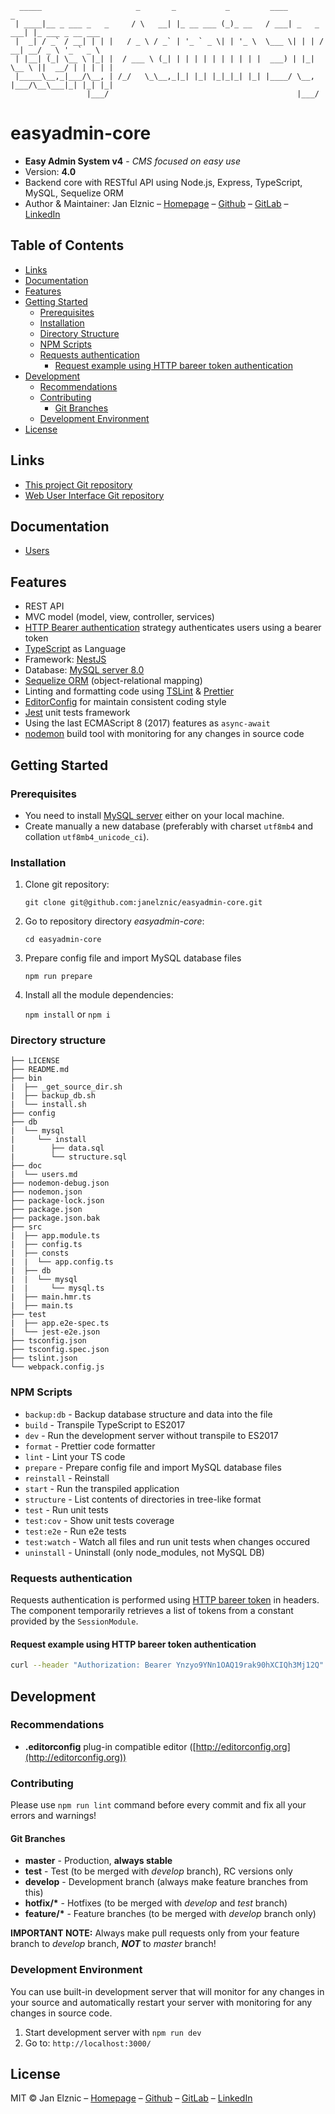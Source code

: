 ```
  _____                     _       _           _         ____            _                 
 | ____|__ _ ___ _   _     / \   __| |_ __ ___ (_)_ __   / ___| _   _ ___| |_ ___ _ __ ___  
 |  _| / _` / __| | | |   / _ \ / _` | '_ ` _ \| | '_ \  \___ \| | | / __| __/ _ \ '_ ` _ \ 
 | |__| (_| \__ \ |_| |  / ___ \ (_| | | | | | | | | | |  ___) | |_| \__ \ ||  __/ | | | | |
 |_____\__,_|___/\__, | /_/   \_\__,_|_| |_| |_|_|_| |_| |____/ \__, |___/\__\___|_| |_| |_|
                 |___/                                          |___/                       
```

# easyadmin-core
* **Easy Admin System v4** - *CMS focused on easy use*
* Version: __4.0__
* Backend core with RESTful API using Node.js, Express, TypeScript, MySQL, Sequelize ORM
* Author & Maintainer: Jan Elznic – [Homepage](https://janelznic.cz) – [Github](https://github.com/janelznic) – [GitLab](https://gitlab.elznic.net/janelznic) – [LinkedIn](https://linkedin.com/in/janelznic/)


## Table of Contents
- [Links](#Links)
- [Documentation](#Documentation)
- [Features](#Features)
- [Getting Started](#Getting-Started)
  - [Prerequisites](#Prerequisites)
  - [Installation](#Installation)
  - [Directory Structure](#Directory-Structure)
  - [NPM Scripts](#NPM-Scripts)
  - [Requests authentication](#Requests-authentication)
    - [Request example using HTTP bareer token authentication](#Request-example-using-HTTP-bareer-token-authentication)
- [Development](#Development)
  - [Recommendations](#Recommendations)
  - [Contributing](#Contributing)
    - [Git Branches](#Git-Branches)
  - [Development Environment](#Development-Environment)
- [License](#License)


## Links
* [This project Git repository](https://github.com/janelznic/easyadmin-core)
* [Web User Interface Git repository](https://github.com/janelznic/easyadmin-ui)


## Documentation
- [Users](doc/users.md)


## Features
- REST API
- MVC model (model, view, controller, services)
- [HTTP Bearer authentication](https://docs.nestjs.com/techniques/authentication) strategy authenticates users using a bearer token
- [TypeScript](https://www.typescriptlang.org/) as Language
- Framework: [NestJS](https://nestjs.com/)
- Database: [MySQL server 8.0](https://dev.mysql.com/doc/refman/8.0/en/introduction.html)
- [Sequelize ORM](http://docs.sequelizejs.com/) (object-relational mapping)
- Linting and formatting code using [TSLint](https://palantir.github.io/tslint/) & [Prettier](https://prettier.io/)
- [EditorConfig](https://editorconfig.org/) for maintain consistent coding style
- [Jest](https://jestjs.io/) unit tests framework
- Using the last ECMAScript 8 (2017) features as `async-await`
- [nodemon](https://nodemon.io/) build tool with monitoring for any changes in source code


## Getting Started

### Prerequisites

* You need to install [MySQL server](https://dev.mysql.com/doc/refman/8.0/en/installing.html) either on your local machine.
* Create manually a new database (preferably with charset `utf8mb4` and collation `utf8mb4_unicode_ci`).


### Installation

1. Clone git repository:

   `git clone git@github.com:janelznic/easyadmin-core.git`


2. Go to repository directory *easyadmin-core*:

   `cd easyadmin-core`


3. Prepare config file and import MySQL database files

   `npm run prepare`


4. Install all the module dependencies:

   `npm install` or `npm i`


### Directory structure
```
├── LICENSE
├── README.md
├── bin
|  ├── _get_source_dir.sh
|  ├── backup_db.sh
|  └── install.sh
├── config
├── db
|  └── mysql
|     └── install
|        ├── data.sql
|        └── structure.sql
├── doc
|  └── users.md
├── nodemon-debug.json
├── nodemon.json
├── package-lock.json
├── package.json
├── package.json.bak
├── src
|  ├── app.module.ts
|  ├── config.ts
|  ├── consts
|  |  └── app.config.ts
|  ├── db
|  |  └── mysql
|  |     └── mysql.ts
|  ├── main.hmr.ts
|  ├── main.ts
├── test
|  ├── app.e2e-spec.ts
|  └── jest-e2e.json
├── tsconfig.json
├── tsconfig.spec.json
├── tslint.json
└── webpack.config.js
```


### NPM Scripts
- `backup:db` - Backup database structure and data into the file
- `build` - Transpile TypeScript to ES2017
- `dev` - Run the development server without transpile to ES2017
- `format` - Prettier code formatter
- `lint` - Lint your TS code
- `prepare` - Prepare config file and import MySQL database files
- `reinstall` - Reinstall
- `start` - Run the transpiled application
- `structure` - List contents of directories in tree-like format
- `test` - Run unit tests
- `test:cov` - Show unit tests coverage
- `test:e2e` - Run e2e tests
- `test:watch` - Watch all files and run unit tests when changes occured
- `uninstall` - Uninstall (only node_modules, not MySQL DB)


### Requests authentication
Requests authentication is performed using [HTTP bareer token](https://tools.ietf.org/html/rfc6750) in headers. The component temporarily retrieves a list of tokens from a constant provided by the `SessionModule`.

#### Request example using HTTP bareer token authentication
```bash
curl --header "Authorization: Bearer Ynzyo9YNn1OAQ19rak90hXCIQh3Mj12Q" http://localhost:3000/users/list-users/
```







## Development

### Recommendations
* **.editorconfig** plug-in compatible editor ([http://editorconfig.org](http://editorconfig.org))

### Contributing
Please use `npm run lint` command before every commit and fix all your errors and warnings!


#### Git Branches
* __master__ - Production, __always stable__
* __test__ - Test (to be merged with *develop* branch), RC versions only
* __develop__ - Development branch (always make feature branches from this)
* __hotfix/*__ - Hotfixes (to be merged with *develop* and *test* branch)
* __feature/*__ - Feature branches (to be merged with *develop* branch only)

__IMPORTANT NOTE:__ Always make pull requests only from your feature branch to *develop* branch, ***NOT*** to *master* branch!


### Development Environment
You can use built-in development server that will monitor for any changes in your source and automatically restart your server with monitoring for any changes in source code.

1. Start development server with `npm run dev`
2. Go to: `http://localhost:3000/`


## License

MIT © Jan Elznic – [Homepage](https://janelznic.cz) – [Github](https://github.com/janelznic) – [GitLab](https://gitlab.elznic.net/janelznic) – [LinkedIn](https://linkedin.com/in/janelznic/)
